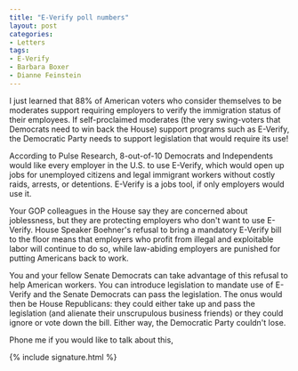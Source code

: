 ```yaml
---
title: "E-Verify poll numbers"
layout: post
categories:
- Letters
tags:
- E-Verify
- Barbara Boxer
- Dianne Feinstein
---
```


I just learned that 88% of American voters who consider themselves to be moderates support requiring employers to verify the immigration status of their employees. If self-proclaimed moderates (the very swing-voters that Democrats need to win back the House) support programs such as E-Verify, the Democratic Party needs to support legislation that would require its use!

According to Pulse Research, 8-out-of-10 Democrats and Independents would like every employer in the U.S. to use E-Verify, which would open up jobs for unemployed citizens and legal immigrant workers without costly raids, arrests, or detentions. E-Verify is a jobs tool, if only employers would use it.

Your GOP colleagues in the House say they are concerned about joblessness, but they are protecting employers who don't want to use E-Verify. House Speaker Boehner's refusal to bring a mandatory E-Verify bill to the floor means that employers who profit from illegal and exploitable labor will continue to do so, while law-abiding employers are punished for putting Americans back to work.

You and your fellow Senate Democrats can take advantage of this refusal to help American workers. You can introduce legislation to mandate use of E-Verify and the Senate Democrats can pass the legislation. The onus would then be House Republicans: they could either take up and pass the legislation (and alienate their unscrupulous business friends) or they could ignore or vote down the bill. Either way, the Democratic Party couldn't lose.

Phone me if you would like to talk about this,

{% include signature.html %}

